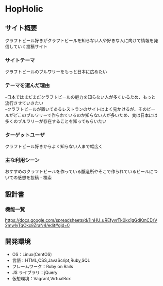 # HopHolic

## サイト概要

クラフトビール好きがクラフトビールを知らない人や好きな人に向けて情報を発信していく投稿サイト

### サイトテーマ

クラフトビールのブルワリーをもっと日本に広めたい

### テーマを選んだ理由

-日本ではまだまだクラフトビールの魅力を知らない人が多くいるため、もっと流行させていきたい   
-クラフトビールが置いてあるレストランのサイトはよく見かけるが、そのビールがどこのブルワリーで作られているのか知らない人が多いため、実は日本には多くのブルワリーが存在することを知ってもらいたい

### ターゲットユーザ

クラフトビール好きからよく知らない人まで幅広く

### 主な利用シーン

おすすめのクラフトビールを作っている醸造所やそこで作られているビールについての感想を投稿・検索

## 設計書

### 機能一覧

https://docs.google.com/spreadsheets/d/1InHU_uREfyvrTk0kx1gGdKmCDrV2mwlyTqOkx8ZraN4/edit#gid=0

## 開発環境

- OS：Linux(CentOS)
- 言語：HTML,CSS,JavaScript,Ruby,SQL
- フレームワーク：Ruby on Rails
- JS ライブラリ：jQuery
- 仮想環境：Vagrant,VirtualBox
